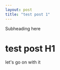```yaml
---
layout: post
title: "test post 1"
---
```


Subheading here
<!--more-->

# test post H1 

let's go on with it
